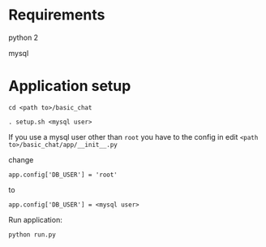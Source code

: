 # Requirements

python 2

mysql


# Application setup

`cd <path to>/basic_chat`

`. setup.sh <mysql user>`

If you use a mysql user other than `root` you have to the config in edit `<path to>/basic_chat/app/__init__.py`

change

```
app.config['DB_USER'] = 'root'
```

to

```
app.config['DB_USER'] = <mysql user>
```

Run application:

```
python run.py
```

